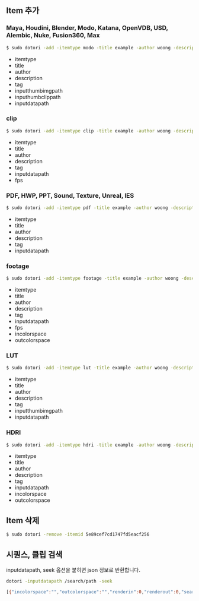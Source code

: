 ## Item 추가

### Maya, Houdini, Blender, Modo, Katana, OpenVDB, USD, Alembic, Nuke, Fusion360, Max

```bash
$ sudo dotori -add -itemtype modo -title example -author woong -description "description1 about some details" -tag "나무 낙엽 item1" -inputthumbimgpath /Users/seoyoungbae/git/fork/dotori/examples/maya/thumbnail.jpg -inputthumbclippath /Users/seoyoungbae/git/fork/dotori/examples/maya/thumbnail.mov -inputdatapath /Users/seoyoungbae/git/fork/dotori/examples/modo/data.lxo
```
- itemtype
- title
- author
- description
- tag
- inputthumbimgpath
- inputhumbclippath
- inputdatapath

### clip

```bash
$ sudo dotori -add -itemtype clip -title example -author woong -description "description1 about some details" -tag "나무 낙엽 item1" -fps 24 -inputdatapath /Users/seoyoungbae/git/fork/dotori/examples/maya/thumbnail.mov
```
- itemtype
- title
- author
- description
- tag
- inputdatapath
- fps

### PDF, HWP, PPT, Sound, Texture, Unreal, IES

```bash
$ sudo dotori -add -itemtype pdf -title example -author woong -description "description1 about some details" -tag "나무 낙엽 item1" -inputdatapath /Users/seoyoungbae/git/fork/dotori/examples/pdf/지식재산권의기초.pdf
```

- itemtype
- title
- author
- description
- tag
- inputdatapath

### footage

```bash
$ sudo dotori -add -itemtype footage -title example -author woong -description "description1 about some details" -tag "나무 낙엽 item1" -fps 24 -incolorspace "ACES - ACES2065-1" -outcolorspace "Output - Rec.709" -inputdatapath "/Users/seoyoungbae/git/lazypic/tdcourse_examples/footage/exr_linear/A005C021_150831_R0D0.156404.exr /Users/seoyoungbae/git/lazypic/tdcourse_examples/footage/exr_linear/A005C021_150831_R0D0.156405.exr /Users/seoyoungbae/git/lazypic/tdcourse_examples/footage/exr_linear/A005C021_150831_R0D0.156406.exr"
```

- itemtype
- title
- author
- description
- tag
- inputdatapath
- fps
- incolorspace
- outcolorspace

### LUT

```bash
$ sudo dotori -add -itemtype lut -title example -author woong -description "description1 about some details" -tag "나무 낙엽 item1" -inputthumbimgpath /Users/seoyoungbae/git/fork/dotori/examples/maya/thumbnail.jpg -inputdatapath /Users/seoyoungbae/git/fork/dotori/examples/lut/ARRI_LogC2Video_709_adobe3d_33.cube
```

- itemtype
- title
- author
- description
- tag
- inputthumbimgpath
- inputdatapath

### HDRI

```bash
$ sudo dotori -add -itemtype hdri -title example -author woong -description "description1 about some details" -tag "나무 낙엽 item1" -incolorspace "ACES - ACES2065-1" -outcolorspace "Output - Rec.709" -inputdatapath /Users/seoyoungbae/git/lazypic/tdcourse_examples/hdri/night_city.hdr
```

- itemtype
- title
- author
- description
- tag
- inputdatapath
- incolorspace
- outcolorspace

## Item 삭제

```bash
$ sudo dotori -remove -itemid 5e89cef7cd1747fd5eacf256
```

## 시퀀스, 클립 검색

inputdatapath, seek 옵션을 붙히면 json 정보로 반환합니다.

```bash
dotori -inputdatapath /search/path -seek

[{"incolorspace":"","outcolorspace":"","renderin":0,"renderout":0,"searchpath":"/Users/woong/tdcourse_examples","convertext":".dpx","dir":"/Users/woong/tdcourse_examples/ACES_Plate","base":"LogC_ref_Isabella.%01d.dpx","ext":".dpx","digitnum":0,"framein":0,"frameout":0,"width":0,"height":0,"timecodein":"","timecodeout":"","length":1,"inputcodec":"","outputcodec":"","fps":0,"rollmedia":"","error":""},{"incolorspace":"","outcolorspace":"","renderin":156404,"renderout":156408,"searchpath":"/Users/woong/tdcourse_examples","convertext":".dpx","dir":"/Users/woong/tdcourse_examples/footage/dpx_alexaV3LogC_or_ocio_input_arri_v3LogC_EI800","base":"A005C021_150831_R0D0.%06d.dpx","ext":".dpx","digitnum":0,"framein":156404,"frameout":156408,"width":0,"height":0,"timecodein":"","timecodeout":"","length":5,"inputcodec":"","outputcodec":"","fps":0,"rollmedia":"","error":""},{"incolorspace":"","outcolorspace":"","renderin":0,"renderout":0,"searchpath":"/Users/woong/tdcourse_examples","convertext":".mp4","dir":"/Users/woong/tdcourse_examples/movs","base":"H264_1280x1280_framenum_25fps.mov","ext":".mov","digitnum":0,"framein":0,"frameout":0,"width":0,"height":0,"timecodein":"","timecodeout":"","length":0,"inputcodec":"","outputcodec":"","fps":0,"rollmedia":"","error":""},{"incolorspace":"","outcolorspace":"","renderin":0,"renderout":0,"searchpath":"/Users/woong/tdcourse_examples","convertext":".mp4","dir":"/Users/woong/tdcourse_examples/movs","base":"H264_2048x1556_24fps.mov","ext":".mov","digitnum":0,"framein":0,"frameout":0,"width":0,"height":0,"timecodein":"","timecodeout":"","length":0,"inputcodec":"","outputcodec":"","fps":0,"rollmedia":"","error":""}]
```



